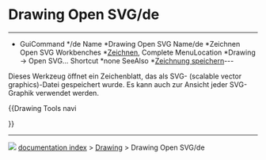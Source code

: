 # Drawing Open SVG/de
---
- GuiCommand   */de
   Name   *Drawing Open SVG
   Name/de   *Zeichnen Open SVG
   Workbenches   *[Zeichnen](Drawing_Workbench/de.md), Complete
   MenuLocation   *Drawing → Open SVG...
   Shortcut   *none
   SeeAlso   *[Zeichnung speichern](Drawing_Save/de.md)---

Dieses Werkzeug öffnet ein Zeichenblatt, das als SVG- (scalable vector graphics)-Datei gespeichert wurde. Es kann auch zur Ansicht jeder SVG-Graphik verwendet werden.








{{Drawing Tools navi

}}



---
![](images/Right_arrow.png) [documentation index](../README.md) > [Drawing](Category_Drawing.md) > Drawing Open SVG/de
